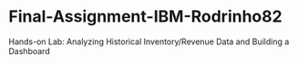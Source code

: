 # Final-Assignment-IBM-Rodrinho82
Hands-on Lab: Analyzing Historical Inventory/Revenue Data and Building a Dashboard
